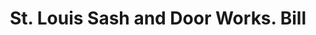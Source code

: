 ---
doi: 10.7916/D8SX7RC5
date_other: '1908'
date_other_textual: '1908'
form: printed ephemera
genre:
- Invoices
name:
- St. Louis Sash and Door Works
object_in_context_url: https://biggert.cul.columbia.edu/items/view/ave_biggert_01888
subject_hierarchical_geographic:
- St. Louis, Missouri, United States
subject_name:
- St. Louis Sash and Door Works
title: St. Louis Sash and Door Works. Bill
sort_title: St. Louis Sash and Door Works. Bill
call_number: ave_biggert_01888
coordinates:
- 38.62722222222222,-90.19777777777779
pid: ave_biggert_01888
identifiers: ave_biggert_01888
permalink: /biggert/ave_biggert_01888/
layout: iiif-image-page
---